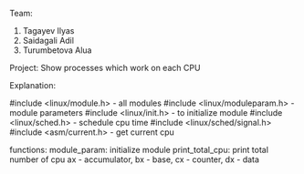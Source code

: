Team: 
1. Tagayev Ilyas
2. Saidagali Adil
3. Turumbetova Alua

Project: Show processes which work on each CPU

Explanation:

#include <linux/module.h> - all modules
#include <linux/moduleparam.h> - module parameters
#include <linux/init.h> - to initialize module
#include <linux/sched.h> - schedule cpu time
#include <linux/sched/signal.h> 
#include <asm/current.h> - get current cpu

functions:
module_param: initialize module
print_total_cpu: print total number of cpu 
    ax - accumulator,
    bx - base, 
    cx - counter, 
    dx - data